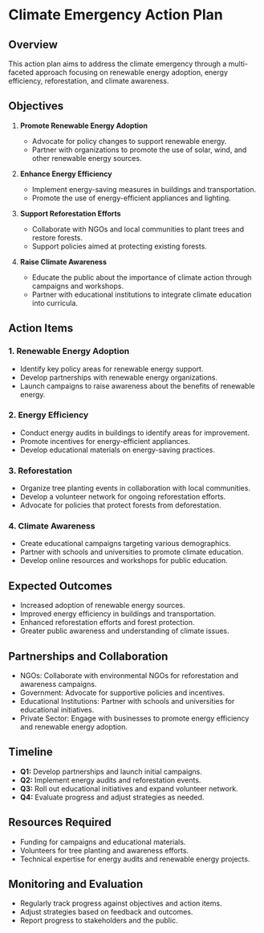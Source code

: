 # Climate Emergency Action Plan

## Overview
This action plan aims to address the climate emergency through a multi-faceted approach focusing on renewable energy adoption, energy efficiency, reforestation, and climate awareness.

## Objectives
1. **Promote Renewable Energy Adoption**
   - Advocate for policy changes to support renewable energy.
   - Partner with organizations to promote the use of solar, wind, and other renewable energy sources.

2. **Enhance Energy Efficiency**
   - Implement energy-saving measures in buildings and transportation.
   - Promote the use of energy-efficient appliances and lighting.

3. **Support Reforestation Efforts**
   - Collaborate with NGOs and local communities to plant trees and restore forests.
   - Support policies aimed at protecting existing forests.

4. **Raise Climate Awareness**
   - Educate the public about the importance of climate action through campaigns and workshops.
   - Partner with educational institutions to integrate climate education into curricula.

## Action Items
### 1. Renewable Energy Adoption
- Identify key policy areas for renewable energy support.
- Develop partnerships with renewable energy organizations.
- Launch campaigns to raise awareness about the benefits of renewable energy.

### 2. Energy Efficiency
- Conduct energy audits in buildings to identify areas for improvement.
- Promote incentives for energy-efficient appliances.
- Develop educational materials on energy-saving practices.

### 3. Reforestation
- Organize tree planting events in collaboration with local communities.
- Develop a volunteer network for ongoing reforestation efforts.
- Advocate for policies that protect forests from deforestation.

### 4. Climate Awareness
- Create educational campaigns targeting various demographics.
- Partner with schools and universities to promote climate education.
- Develop online resources and workshops for public education.

## Expected Outcomes
- Increased adoption of renewable energy sources.
- Improved energy efficiency in buildings and transportation.
- Enhanced reforestation efforts and forest protection.
- Greater public awareness and understanding of climate issues.

## Partnerships and Collaboration
- NGOs: Collaborate with environmental NGOs for reforestation and awareness campaigns.
- Government: Advocate for supportive policies and incentives.
- Educational Institutions: Partner with schools and universities for educational initiatives.
- Private Sector: Engage with businesses to promote energy efficiency and renewable energy adoption.

## Timeline
- **Q1:** Develop partnerships and launch initial campaigns.
- **Q2:** Implement energy audits and reforestation events.
- **Q3:** Roll out educational initiatives and expand volunteer network.
- **Q4:** Evaluate progress and adjust strategies as needed.

## Resources Required
- Funding for campaigns and educational materials.
- Volunteers for tree planting and awareness efforts.
- Technical expertise for energy audits and renewable energy projects.

## Monitoring and Evaluation
- Regularly track progress against objectives and action items.
- Adjust strategies based on feedback and outcomes.
- Report progress to stakeholders and the public.